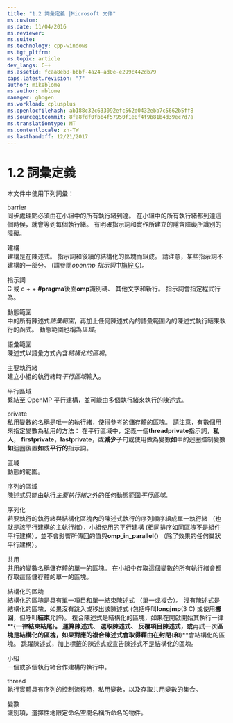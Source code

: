 ```yaml
---
title: "1.2 詞彙定義 |Microsoft 文件"
ms.custom: 
ms.date: 11/04/2016
ms.reviewer: 
ms.suite: 
ms.technology: cpp-windows
ms.tgt_pltfrm: 
ms.topic: article
dev_langs: C++
ms.assetid: fcaa8eb8-bbbf-4a24-ad0e-e299c442db79
caps.latest.revision: "7"
author: mikeblome
ms.author: mblome
manager: ghogen
ms.workload: cplusplus
ms.openlocfilehash: ab188c32c633092efc562d0432ebb7c5662b5ff8
ms.sourcegitcommit: 8fa8fdf0fbb4f57950f1e8f4f9b81b4d39ec7d7a
ms.translationtype: MT
ms.contentlocale: zh-TW
ms.lasthandoff: 12/21/2017
---
```

# <a name="12-definition-of-terms"></a>1.2 詞彙定義
本文件中使用下列詞彙：  
  
 barrier  
 同步處理點必須由在小組中的所有執行緒到達。  在小組中的所有執行緒都到達這個時候，就會等到每個執行緒。 有明確指示詞和實作所建立的隱含障礙所識別的障礙。  
  
 建構  
 建構是在陳述式。 指示詞和後續的結構化的區塊而組成。 請注意，某些指示詞不建構的一部分。 (請參閱*openmp 指示詞*中[旓紵 C](../../parallel/openmp/c-openmp-c-and-cpp-grammar.md))。  
  
 指示詞  
 C 或 c + + **#pragma**後面**omp**識別碼、 其他文字和新行。 指示詞會指定程式行為。  
  
 動態範圍  
 中的所有陳述式*語彙範圍*，再加上任何陳述式內的語彙範圍內的陳述式執行結果執行的函式。 動態範圍也稱為*區域*。  
  
 語彙範圍  
 陳述式以語彙方式內含*結構化的區塊*。  
  
 主要執行緒  
 建立小組的執行緒時*平行區域*輸入。  
  
 平行區域  
 繫結至 OpenMP 平行建構，並可能由多個執行緒來執行的陳述式。  
  
 private  
 私用變數的名稱是唯一的執行緒，使得參考的儲存體的區塊。 請注意，有數個用來指定變數為私用的方法： 在平行區域中，定義一個**threadprivate**指示詞，**私人**， **firstprivate**，**lastprivate**，或**減少**子句或使用做為變數**如**中的迴圈控制變數**如**迴圈後置**如**或**平行的**指示詞。  
  
 區域  
 動態的範圍。  
  
 序列的區域  
 陳述式只能由執行*主要執行緒*之外的任何動態範圍*平行區域*。  
  
 序列化  
 若要執行的執行緒與結構化區塊內的陳述式執行的序列順序組成單一執行緒 （也就是該平行建構的主執行緒），小組使用的平行建構 (相同排序如同區塊不是組件平行建構），並不會影響所傳回的值與**omp_in_parallel()** （除了效果的任何巢狀平行建構）。  
  
 共用  
 共用的變數名稱儲存體的單一的區塊。 在小組中存取這個變數的所有執行緒會都存取這個儲存體的單一的區塊。  
  
 結構化的區塊  
 結構化的區塊是具有單一項目和單一結束陳述式 （單一或複合）。 沒有陳述式是結構化的區塊，如果沒有跳入或移出該陳述式 (包括呼叫**longjmp**(3 C) 或使用**擲回**，但呼叫**結束**允許)。 複合陳述式是結構化的區塊，如果在開啟開始其執行一律**{**一律結束結尾**}**。 運算陳述式、 選取陳述式、 反覆項目陳述式，或**再試一次**區塊是結構化的區塊，如果對應的複合陳述式會取得藉由在封閉**{**和**}**會結構化的區塊。 跳躍陳述式，加上標籤的陳述式或宣告陳述式不是結構化的區塊。  
  
 小組  
 一個或多個執行緒合作建構的執行中。  
  
 thread  
 執行實體具有序列的控制流程時，私用變數，以及存取共用變數的集合。  
  
 變數  
 識別項，選擇性地限定命名空間名稱所命名的物件。